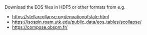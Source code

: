 Download the EOS files in HDF5 or other formats from e.g.
  - https://stellarcollapse.org/equationofstate.html
  - https://isospin.roam.utk.edu/public_data/eos_tables/scollapse/
  - https://compose.obspm.fr/
